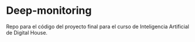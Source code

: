 # Deep-monitoring

Repo para el código del proyecto final para el curso de Inteligencia Artificial de Digital House.
